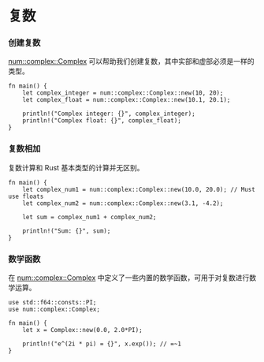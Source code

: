 # 复数

### 创建复数
[num::complex::Complex](https://autumnai.github.io/cuticula/num/complex/struct.Complex.html) 可以帮助我们创建复数，其中实部和虚部必须是一样的类型。

```rust,editable
fn main() {
    let complex_integer = num::complex::Complex::new(10, 20);
    let complex_float = num::complex::Complex::new(10.1, 20.1);

    println!("Complex integer: {}", complex_integer);
    println!("Complex float: {}", complex_float);
}
```

### 复数相加
复数计算和 Rust 基本类型的计算并无区别。

```rust,editable
fn main() {
    let complex_num1 = num::complex::Complex::new(10.0, 20.0); // Must use floats
    let complex_num2 = num::complex::Complex::new(3.1, -4.2);

    let sum = complex_num1 + complex_num2;

    println!("Sum: {}", sum);
}
```

### 数学函数
在 [num::complex::Complex](https://autumnai.github.io/cuticula/num/complex/struct.Complex.html) 中定义了一些内置的数学函数，可用于对复数进行数学运算。

```rust,editable
use std::f64::consts::PI;
use num::complex::Complex;

fn main() {
    let x = Complex::new(0.0, 2.0*PI);

    println!("e^(2i * pi) = {}", x.exp()); // =~1
}
```


